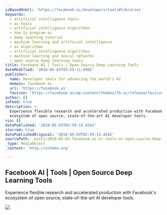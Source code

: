 ```yaml
---
isBasedOnUrl: 'https://facebook.ai/developers/tools#libraries'
keywords:
  - artificial intelligence tools
  - ai tools
  - artificial intelligence algorithms
  - how to program ai
  - deep learning tutorial
  - machine learning and artificial intelligence
  - ai algorithms
  - artificial intelligence algorithms
  - machine learning and neural networks
  - open source deep learning tools
title: Facebook AI | Tools | Open Source Deep Learning Tools
dateModified: '2018-05-03T02:59:11.698Z'
publisher:
  name: Developer tools for advancing the world's AI
  domain: facebook.ai
  url: 'https://facebook.ai'
  favicon: 'https://facebook.ai/wp-content/themes/fb-ai/release/favicons/favicon.ico'
author: []
inFeed: true
description: >-
  Experience flexible research and accelerated production with Facebook's
  ecosystem of open source, state-of-the-art AI developer tools.
via: {}
datePublished: '2018-05-03T02:59:15.454Z'
starred: true
datePublishedOriginal: '2018-05-03T02:59:15.454Z'
sourcePath: _posts/2018-05-03-facebook-ai-or-tools-or-open-source-deep-learning-tools.md
_type: MediaObject
_context: 'http://schema.org'

---
```

<article style=""><h1>Facebook AI | Tools | Open Source Deep Learning Tools</h1><p>Experience flexible research and accelerated production with Facebook's ecosystem of open source, state-of-the-art AI developer tools.</p><img src="https://facebook.ai/wp-content/themes/fb-ai/images/share.jpg" /></article>